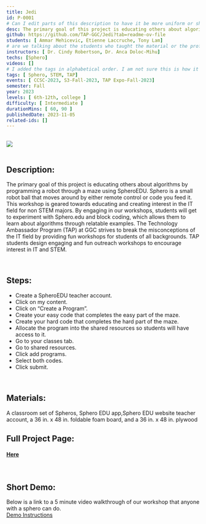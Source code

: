 ```yaml
---
title: Jedi
id: P-0001
# Can I edit parts of this description to have it be more uniform or should I just add the information in as it is from the repository?
desc: The primary goal of this project is educating others about algorithms by programming a robot through a maze using SpheroEDU. Sphero is a small robot ball that moves around by either remote control or code you feed it. This workshop is geared towards educating and creating interest in the IT field for non STEM majors. By engaging in our workshops, students will get to experiment with Sphero.edu and block coding, which allows them to learn about algorithms through relatable examples. The Technology Ambassador Program (TAP) at GGC strives to break the misconceptions of the IT field by providing fun workshops for students of all backgrounds. TAP students design engaging and fun outreach workshops to encourage interest in IT and STEM.
github: https://github.com/TAP-GGC/Jedi?tab=readme-ov-file
students: [ Ammar Mehicevic, Etienne Laccruche, Tony Lam]
# are we talking about the students who taught the material or the professors and Dr. associated with the project?
instructors: [ Dr. Cindy Robertson, Dr. Anca Doloc-Mihu]
techs: [Sphero]
videos: []
# I added the tags in alphabetical order. I am not sure this is how it should be or if we are even doing this as of right now?
tags: [ Sphero, STEM, TAP]
events: [ CCSC-2023, S3-Fall-2023, TAP Expo-Fall-2023]
semester: Fall
year: 2023
levels: [ 6th-12th, college ] 
difficulty: [ Intermediate ]
durationMins: [ 60, 90 ]
publishedDate: 2023-11-05
related-ids: []
---
```

</br>

<div id="images">

<img src="/images/JediImage.jpg" id="image">


</div>

<br/>

## Description:
The primary goal of this project is educating others about algorithms by programming a robot through a maze using SpheroEDU. Sphero is a small robot ball that moves around by either remote control or code you feed it. This workshop is geared towards educating and creating interest in the IT field for non STEM majors. By engaging in our workshops, students will get to experiment with Sphero.edu and block coding, which allows them to learn about algorithms through relatable examples. The Technology Ambassador Program (TAP) at GGC strives to break the misconceptions of the IT field by providing fun workshops for students of all backgrounds. TAP students design engaging and fun outreach workshops to encourage interest in IT and STEM.

</br>

## Steps:
- Create a SpheroEDU teacher account.
- Click on my content.
- Click on “Create a Program”.
- Create your easy code that completes the easy part of the maze.
- Create your hard code that completes the hard part of the maze.
- Allocate the program into the shared resources so students will have access to it.
- Go to your classes tab.
- Go to shared resources.
- Click add programs.
- Select both codes.
- Click submit.

</br>

## Materials:
A classroom set of Spheros, Sphero EDU app,Sphero EDU website teacher account, a 36 in. x 48 in. foldable foam board, and a 36 in. x 48 in. plywood

## Full Project Page:
#### <a href="https://github.com/TAP-GGC/Jedi"> Here </a>

</br>

## Short Demo:
Below is a link to a 5 minute video walkthrough of our workshop that anyone with a sphero can do.       
<a href="https://youtu.be/W7AJaQqIAE0"> Demo Instructions </a>

<style>

    images{
        float: left;
    }

    .image{
        float: left;
        width: 50%;
        padding: 5px;
    }

</style>